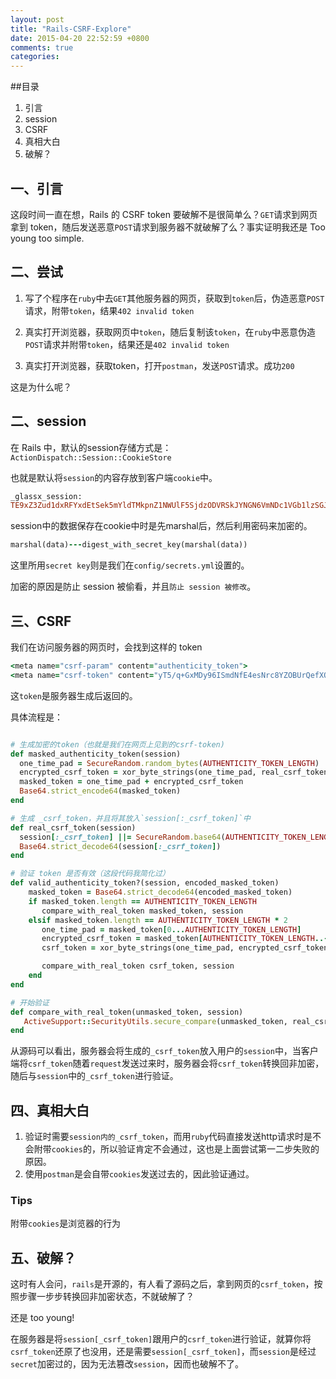 ```yaml
---
layout: post
title: "Rails-CSRF-Explore"
date: 2015-04-20 22:52:59 +0800
comments: true
categories: 
---
```


##目录

1. 引言
2. session
3. CSRF
4. 真相大白
5. 破解？

## 一、引言
这段时间一直在想，Rails 的 CSRF token 要破解不是很简单么？`GET`请求到网页拿到 token，随后发送恶意`POST`请求到服务器不就破解了么？事实证明我还是 Too young too simple.

## 二、尝试
1. 写了个程序在`ruby`中去`GET`其他服务器的网页，获取到`token`后，伪造恶意`POST`请求，附带`token`，结果`402 invalid token`


2. 真实打开浏览器，获取网页中`token`，随后复制该`token`，在`ruby`中恶意伪造`POST`请求并附带`token`，结果还是`402 invalid token`

3. 真实打开浏览器，获取token，打开`postman`，发送`POST`请求。成功`200`

这是为什么呢？

## 二、session
在 Rails 中，默认的session存储方式是：`ActionDispatch::Session::CookieStore`

也就是默认将`session`的内容存放到客户端`cookie`中。

```ruby
_glassx_session:
TE9xZ3Zud1dxRFYxdEtSek5mYldTMkpnZ1NWUlF5SjdzODVRSkJYNGN6VmNDc1VGb1lzSGJPU0FLYWhoMU5ZSHZCeXUwNTFWdWFQaWpKZmZSUC96c0dWbFdDcmlZK3RTcENabXZoaFVScWx1SWlxR1dEbmcwU1BXSDBZWUVOVW1EN0ZscmZpWkJsOFBZajZST0Z3VWxJM09NOGVTRFp2djRyYVB4SVJZNkVWRlM4dmw0TVNYb01jOGJYdVRXKzYxY1pyeXNtT0VkVWZ4YjZFcTdVU1FLVEU2aXlXbGRIOWY3c0Q1THlPRGtWeFhOb1BCd1M0S3hOQ04xTHNSajh3MC0tS3I0UVZkK2tuWGx0d1BDSVp3b1diZz09--cd6094c15ae50026d0377b6c32b7e0986b447d74
```

session中的数据保存在cookie中时是先marshal后，然后利用密码来加密的。

```ruby
marshal(data)---digest_with_secret_key(marshal(data))
```

这里所用`secret key`则是我们在`config/secrets.yml`设置的。

加密的原因是防止 session 被偷看，并且`防止 session 被修改`。

## 三、CSRF
我们在访问服务器的网页时，会找到这样的 token
```ruby
<meta name="csrf-param" content="authenticity_token">
<meta name="csrf-token" content="yT5/q+GxMDy96ISmdNfE4esNrc8YZOBUrQefXO21tJ19iGD1XjRkJ2/ELC1A952U5qDp3vpo6MhhHQB8fOmivw==">
```

这`token`是服务器生成后返回的。

具体流程是：
```ruby

# 生成加密的token（也就是我们在网页上见到的csrf-token)
def masked_authenticity_token(session)
  one_time_pad = SecureRandom.random_bytes(AUTHENTICITY_TOKEN_LENGTH)
  encrypted_csrf_token = xor_byte_strings(one_time_pad, real_csrf_token(session))
  masked_token = one_time_pad + encrypted_csrf_token
  Base64.strict_encode64(masked_token)
end

# 生成 _csrf_token，并且将其放入`session[:_csrf_token]`中
def real_csrf_token(session)
  session[:_csrf_token] ||= SecureRandom.base64(AUTHENTICITY_TOKEN_LENGTH)
  Base64.strict_decode64(session[:_csrf_token])
end

# 验证 token 是否有效（这段代码我简化过）
def valid_authenticity_token?(session, encoded_masked_token)
	masked_token = Base64.strict_decode64(encoded_masked_token)
	if masked_token.length == AUTHENTICITY_TOKEN_LENGTH
       compare_with_real_token masked_token, session
	elsif masked_token.length == AUTHENTICITY_TOKEN_LENGTH * 2
	   one_time_pad = masked_token[0...AUTHENTICITY_TOKEN_LENGTH]
       encrypted_csrf_token = masked_token[AUTHENTICITY_TOKEN_LENGTH..-1]
       csrf_token = xor_byte_strings(one_time_pad, encrypted_csrf_token)

       compare_with_real_token csrf_token, session
    end
end

# 开始验证
def compare_with_real_token(unmasked_token, session)
   ActiveSupport::SecurityUtils.secure_compare(unmasked_token, real_csrf_token(session))
end
```

从源码可以看出，服务器会将生成的`_csrf_token`放入用户的`session`中，当客户端将`csrf_token`随着`request`发送过来时，服务器会将`csrf_token`转换回非加密，随后与`session`中的`_csrf_token`进行验证。

## 四、真相大白
1. 验证时需要`session内的_csrf_token`，而用`ruby`代码直接发送http请求时是不会附带`cookies`的，所以验证肯定不会通过，这也是上面尝试第一二步失败的原因。
2. 使用`postman`是会自带`cookies`发送过去的，因此验证通过。

### Tips

附带`cookies`是浏览器的行为

## 五、破解？
这时有人会问，`rails`是开源的，有人看了源码之后，拿到网页的`csrf_token`，按照步骤一步步转换回非加密状态，不就破解了？

还是 too young!

在服务器是将`session[_csrf_token]`跟用户的`csrf_token`进行验证，就算你将`csrf_token`还原了也没用，还是需要`session[_csrf_token]`，而`session`是经过`secret`加密过的，因为无法篡改`session`，因而也破解不了。